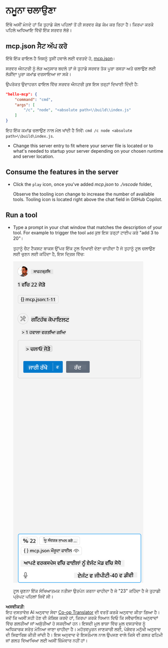 <!--
CO_OP_TRANSLATOR_METADATA:
{
  "original_hash": "96e08a8c1049dab757deb64cce4ea1e8",
  "translation_date": "2025-05-17T11:20:08+00:00",
  "source_file": "03-GettingStarted/04-vscode/solution/README.md",
  "language_code": "pa"
}
-->
# ਨਮੂਨਾ ਚਲਾਉਣਾ

ਇੱਥੇ ਅਸੀਂ ਮੰਨਦੇ ਹਾਂ ਕਿ ਤੁਹਾਡੇ ਕੋਲ ਪਹਿਲਾਂ ਤੋਂ ਹੀ ਸਰਵਰ ਕੋਡ ਕੰਮ ਕਰ ਰਿਹਾ ਹੈ। ਕਿਰਪਾ ਕਰਕੇ ਪਹਿਲੇ ਅਧਿਆਇ ਵਿੱਚੋਂ ਇੱਕ ਸਰਵਰ ਲੱਭੋ।

## mcp.json ਸੈਟ ਅੱਪ ਕਰੋ

ਇੱਥੇ ਇੱਕ ਫਾਇਲ ਹੈ ਜਿਸਨੂੰ ਤੁਸੀਂ ਹਵਾਲੇ ਲਈ ਵਰਤਦੇ ਹੋ, [mcp.json](../../../../../03-GettingStarted/04-vscode/solution/mcp.json)।

ਸਰਵਰ ਐਨਟਰੀ ਨੂੰ ਲੋੜ ਅਨੁਸਾਰ ਬਦਲੋ ਤਾਂ ਜੋ ਤੁਹਾਡੇ ਸਰਵਰ ਤੱਕ ਪੂਰਾ ਰਸਤਾ ਅਤੇ ਚਲਾਉਣ ਲਈ ਲੋੜੀਂਦਾ ਪੂਰਾ ਕਮਾਂਡ ਦਰਸਾਇਆ ਜਾ ਸਕੇ।

ਉਪਰੋਕਤ ਉਦਾਹਰਨ ਫਾਇਲ ਵਿੱਚ ਸਰਵਰ ਐਨਟਰੀ ਕੁਝ ਇਸ ਤਰ੍ਹਾਂ ਦਿਖਾਈ ਦਿੰਦੀ ਹੈ:

```json
"hello-mcp": {
    "command": "cmd",
    "args": [
        "/c", "node", "<absolute path>\\build\\index.js"
    ]
}
```

ਇਹ ਇੱਕ ਕਮਾਂਡ ਚਲਾਉਣ ਨਾਲ ਮੇਲ ਖਾਂਦੀ ਹੈ ਜਿਵੇਂ: `cmd /c node <absolute path>\\build\index.js`. 

- Change this server entry to fit where your server file is located or to what's needed to startup your server depending on your chosen runtime and server location.

## Consume the features in the server

- Click the `play` icon, once you've added *mcp.json* to *./vscode* folder, 

    Observe the tooling icon change to increase the number of available tools. Tooling icon is located right above the chat field in GitHub Copilot.

## Run a tool

- Type a prompt in your chat window that matches the description of your tool. For example to trigger the tool `add` ਕੁਝ ਇਸ ਤਰ੍ਹਾਂ ਟਾਈਪ ਕਰੋ "add 3 to 20"।

    ਤੁਹਾਨੂੰ ਚੈਟ ਟੈਕਸਟ ਬਾਕਸ ਉੱਪਰ ਇੱਕ ਟੂਲ ਦਿਖਾਈ ਦੇਣਾ ਚਾਹੀਦਾ ਹੈ ਜੋ ਤੁਹਾਨੂੰ ਟੂਲ ਚਲਾਉਣ ਲਈ ਚੁਣਨ ਲਈ ਕਹਿੰਦਾ ਹੈ, ਇਸ ਦ੍ਰਿਸ਼ ਵਿੱਚ:

    ![VS Code indicating it wanting to run a tool](../../../../../translated_images/vscode-agent.7f56a5ce3cef334adfe737514a7e8ac9384fa4161dd4df14bd3ddc9cd1a154f4.pa.png)

    ਟੂਲ ਚੁਣਨਾ ਇੱਕ ਸੰਖਿਆਤਮਕ ਨਤੀਜਾ ਉਤਪੰਨ ਕਰਨਾ ਚਾਹੀਦਾ ਹੈ ਜੋ "23" ਕਹਿੰਦਾ ਹੈ ਜੇ ਤੁਹਾਡੀ ਪ੍ਰੰਪਟ ਪਹਿਲਾਂ ਜਿਵੇਂ ਸੀ।

**ਅਸਵੀਕਤੀ**:  
ਇਹ ਦਸਤਾਵੇਜ਼ AI ਅਨੁਵਾਦ ਸੇਵਾ [Co-op Translator](https://github.com/Azure/co-op-translator) ਦੀ ਵਰਤੋਂ ਕਰਕੇ ਅਨੁਵਾਦ ਕੀਤਾ ਗਿਆ ਹੈ। ਜਦੋਂ ਕਿ ਅਸੀਂ ਸਹੀ ਹੋਣ ਦੀ ਕੋਸ਼ਿਸ਼ ਕਰਦੇ ਹਾਂ, ਕਿਰਪਾ ਕਰਕੇ ਧਿਆਨ ਦਿਓ ਕਿ ਸਵੈਚਾਲਿਤ ਅਨੁਵਾਦਾਂ ਵਿੱਚ ਗਲਤੀਆਂ ਜਾਂ ਅਸੁੱਤੀਆਂ ਹੋ ਸਕਦੀਆਂ ਹਨ। ਇਸਦੀ ਮੂਲ ਭਾਸ਼ਾ ਵਿੱਚ ਮੂਲ ਦਸਤਾਵੇਜ਼ ਨੂੰ ਅਧਿਕਾਰਕ ਸਰੋਤ ਮੰਨਿਆ ਜਾਣਾ ਚਾਹੀਦਾ ਹੈ। ਮਹੱਤਵਪੂਰਨ ਜਾਣਕਾਰੀ ਲਈ, ਪੇਸ਼ੇਵਰ ਮਨੁੱਖੀ ਅਨੁਵਾਦ ਦੀ ਸਿਫਾਰਿਸ਼ ਕੀਤੀ ਜਾਂਦੀ ਹੈ। ਇਸ ਅਨੁਵਾਦ ਦੇ ਇਸਤੇਮਾਲ ਨਾਲ ਉਪਜਣ ਵਾਲੇ ਕਿਸੇ ਵੀ ਗਲਤ ਫਹਿਮੀ ਜਾਂ ਗਲਤ ਵਿਆਖਿਆ ਲਈ ਅਸੀਂ ਜ਼ਿੰਮੇਵਾਰ ਨਹੀਂ ਹਾਂ।